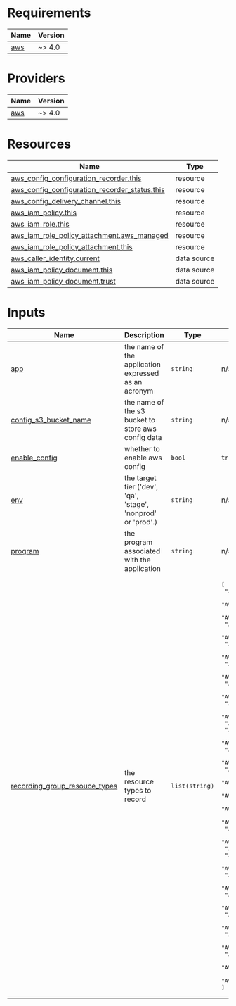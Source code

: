 <!-- BEGIN_TF_DOCS -->
# Requirements

| Name | Version |
|------|---------|
| <a name="requirement_aws"></a> [aws](#requirement\_aws) | ~> 4.0 |

# Providers

| Name | Version |
|------|---------|
| <a name="provider_aws"></a> [aws](#provider\_aws) | ~> 4.0 |

# Resources

| Name | Type |
|------|------|
| [aws_config_configuration_recorder.this](https://registry.terraform.io/providers/hashicorp/aws/latest/docs/resources/config_configuration_recorder) | resource |
| [aws_config_configuration_recorder_status.this](https://registry.terraform.io/providers/hashicorp/aws/latest/docs/resources/config_configuration_recorder_status) | resource |
| [aws_config_delivery_channel.this](https://registry.terraform.io/providers/hashicorp/aws/latest/docs/resources/config_delivery_channel) | resource |
| [aws_iam_policy.this](https://registry.terraform.io/providers/hashicorp/aws/latest/docs/resources/iam_policy) | resource |
| [aws_iam_role.this](https://registry.terraform.io/providers/hashicorp/aws/latest/docs/resources/iam_role) | resource |
| [aws_iam_role_policy_attachment.aws_managed](https://registry.terraform.io/providers/hashicorp/aws/latest/docs/resources/iam_role_policy_attachment) | resource |
| [aws_iam_role_policy_attachment.this](https://registry.terraform.io/providers/hashicorp/aws/latest/docs/resources/iam_role_policy_attachment) | resource |
| [aws_caller_identity.current](https://registry.terraform.io/providers/hashicorp/aws/latest/docs/data-sources/caller_identity) | data source |
| [aws_iam_policy_document.this](https://registry.terraform.io/providers/hashicorp/aws/latest/docs/data-sources/iam_policy_document) | data source |
| [aws_iam_policy_document.trust](https://registry.terraform.io/providers/hashicorp/aws/latest/docs/data-sources/iam_policy_document) | data source |

# Inputs

| Name | Description | Type | Default | Required |
|------|-------------|------|---------|:--------:|
| <a name="input_app"></a> [app](#input\_app) | the name of the application expressed as an acronym | `string` | n/a | yes |
| <a name="input_config_s3_bucket_name"></a> [config\_s3\_bucket\_name](#input\_config\_s3\_bucket\_name) | the name of the s3 bucket to store aws config data | `string` | n/a | yes |
| <a name="input_enable_config"></a> [enable\_config](#input\_enable\_config) | whether to enable aws config | `bool` | `true` | no |
| <a name="input_env"></a> [env](#input\_env) | the target tier ('dev', 'qa', 'stage', 'nonprod' or 'prod'.) | `string` | n/a | yes |
| <a name="input_program"></a> [program](#input\_program) | the program associated with the application | `string` | n/a | yes |
| <a name="input_recording_group_resouce_types"></a> [recording\_group\_resouce\_types](#input\_recording\_group\_resouce\_types) | the resource types to record | `list(string)` | <pre>[<br>  "AWS::AutoScaling::AutoScalingGroup",<br>  "AWS::AutoScaling::ScalingPolicy",<br>  "AWS::AutoScaling::ScheduledAction",<br>  "AWS::ACM::Certificate",<br>  "AWS::CloudFront::Distribution",<br>  "AWS::CloudTrail::Trail",<br>  "AWS::CloudWatch::Alarm",<br>  "AWS::EC2::Host",<br>  "AWS::EC2::Instance",<br>  "AWS::EC2::NetworkInterface",<br>  "AWS::EC2::RouteTable",<br>  "AWS::EC2::SecurityGroup",<br>  "AWS::EC2::Subnet",<br>  "AWS::EC2::Volume",<br>  "AWS::EC2::VPC",<br>  "AWS::ECR::Repository",<br>  "AWS::ECR::RegistryPolicy",<br>  "AWS::ECS::Cluster",<br>  "AWS::ECS::Service",<br>  "AWS::ECS::TaskDefinition",<br>  "AWS::ElasticLoadBalancingV2::LoadBalancer",<br>  "AWS::ElasticLoadBalancingV2::Listener",<br>  "AWS::ElasticSearch::Domain",<br>  "AWS::IAM::Policy",<br>  "AWS::IAM::Role",<br>  "AWS::Kinesis::Stream",<br>  "AWS::KMS::Key",<br>  "AWS::Lambda::Function",<br>  "AWS::OpenSearch::Domain",<br>  "AWS::RDS::DBCluster",<br>  "AWS::RDS::DBClusterSnapshot",<br>  "AWS::RDS::DBInstance",<br>  "AWS::RDS::DBSecurityGroup",<br>  "AWS::RDS::DBSnapshot",<br>  "AWS::RDS::DBSubnetGroup",<br>  "AWS::SecretsManager::Secret",<br>  "AWS::SQS::Queue",<br>  "AWS::S3::Bucket",<br>  "AWS::S3::AccountPublicAccessBlock"<br>]</pre> | no |
<!-- END_TF_DOCS -->